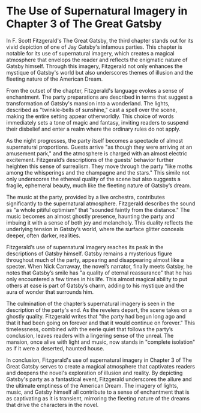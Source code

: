 # The Use of Supernatural Imagery in Chapter 3 of The Great Gatsby

In F. Scott Fitzgerald's The Great Gatsby, the third chapter stands out for its vivid depiction of one of Jay Gatsby's infamous parties. This chapter is notable for its use of supernatural imagery, which creates a magical atmosphere that envelops the reader and reflects the enigmatic nature of Gatsby himself. Through this imagery, Fitzgerald not only enhances the mystique of Gatsby's world but also underscores themes of illusion and the fleeting nature of the American Dream.

From the outset of the chapter, Fitzgerald's language evokes a sense of enchantment. The party preparations are described in terms that suggest a transformation of Gatsby's mansion into a wonderland. The lights, described as "twinkle-bells of sunshine," cast a spell over the scene, making the entire setting appear otherworldly. This choice of words immediately sets a tone of magic and fantasy, inviting readers to suspend their disbelief and enter a realm where the ordinary rules do not apply.

As the night progresses, the party itself becomes a spectacle of almost supernatural proportions. Guests arrive "as though they were arriving at an amusement park," and the atmosphere is charged with an almost electric excitement. Fitzgerald’s descriptions of the guests’ behavior further heighten this sense of surrealism. They move through the party "like moths among the whisperings and the champagne and the stars." This simile not only underscores the ethereal quality of the scene but also suggests a fragile, ephemeral beauty, much like the fleeting nature of Gatsby’s dream.

The music at the party, provided by a live orchestra, contributes significantly to the supernatural atmosphere. Fitzgerald describes the sound as "a whole pitiful optimism" that "sounded faintly from the distance." The music becomes an almost ghostly presence, haunting the party and imbuing it with a sense of both joy and melancholy. This duality reflects the underlying tension in Gatsby’s world, where the surface glitter conceals deeper, often darker, realities.

Fitzgerald’s use of supernatural imagery reaches its peak in the descriptions of Gatsby himself. Gatsby remains a mysterious figure throughout much of the party, appearing and disappearing almost like a specter. When Nick Carraway, the novel’s narrator, finally meets Gatsby, he notes that Gatsby’s smile has "a quality of eternal reassurance" that he has only encountered a few times in his life. This almost magical ability to put others at ease is part of Gatsby’s charm, adding to his mystique and the aura of wonder that surrounds him.

The culmination of the chapter’s supernatural imagery is seen in the description of the party's end. As the revelers depart, the scene takes on a ghostly quality. Fitzgerald writes that "the party had begun long ago and that it had been going on forever and that it would continue on forever." This timelessness, combined with the eerie quiet that follows the party’s conclusion, leaves readers with a lingering sense of the unreal. The mansion, once alive with light and music, now stands in "complete isolation" as if it were a deserted, haunted house.

In conclusion, Fitzgerald's use of supernatural imagery in Chapter 3 of The Great Gatsby serves to create a magical atmosphere that captivates readers and deepens the novel's exploration of illusion and reality. By depicting Gatsby's party as a fantastical event, Fitzgerald underscores the allure and the ultimate emptiness of the American Dream. The imagery of lights, music, and Gatsby himself all contribute to a sense of enchantment that is as captivating as it is transient, mirroring the fleeting nature of the dreams that drive the characters in the novel.